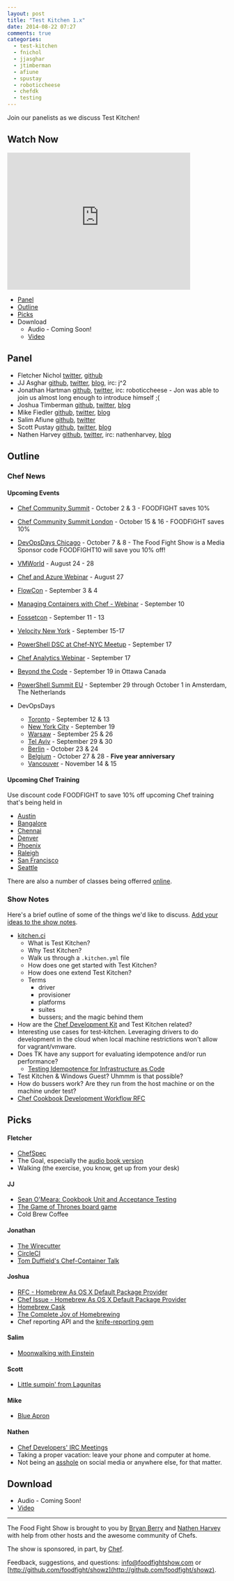 ```yaml
---
layout: post
title: "Test Kitchen 1.x"
date: 2014-08-22 07:27
comments: true
categories:
  - test-kitchen
  - fnichol
  - jjasghar
  - jtimberman
  - afiune
  - spustay
  - roboticcheese
  - chefdk
  - testing
---
```


Join our panelists as we discuss Test Kitchen!

## Watch Now

<iframe width="420" height="315" src="http://www.youtube.com/embed/5YnqVzESGR4" frameborder="0" allowfullscreen></iframe>

* [Panel](http://foodfightshow.org/2014/08/test-kitchen.html#panel)
* [Outline](http://foodfightshow.org/2014/08/test-kitchen.html#outline)
* [Picks](http://foodfightshow.org/2014/08/test-kitchen.html#picks)
* Download
  * Audio - Coming Soon!
  * [Video](http://youtu.be/5YnqVzESGR4)


Panel<a name="panel"></a>
-----
* Fletcher Nichol [twitter](http://twitter.com/fnichol), [github](https://github.com/fnichol)
* JJ Asghar [github](https://github.com/jjasghar), [twitter](http://twitter.com/jjasghar), [blog](http://jjasghar.github.io), irc: j^2
* Jonathan Hartman [github](http://github.com/roboticcheese), [twitter](http://twitter.com/roboticcheese), irc: roboticcheese - Jon was able to join us almost long enough to introduce himself ;(
* Joshua Timberman [github](https://github.com/jtimberman), [twitter](https://twitter.com/jtimberman), [blog](http://jtimberman.housepub.org)
* Mike Fiedler [github](http://github.com/miketheman), [twitter](http://twitter.com/mikefiedler), [blog](http://www.miketheman.net)
* Salim Afiune [github](http://github.com/afiune), [twitter](https://twitter.com/afiune)
* Scott Pustay [github](https://github.com/muskox), [twitter](https://twitter.com/spustay), [blog](http://scottpustay.com/)
* Nathen Harvey [github](http://github.com/nathenharvey), [twitter](http://twitter.com/nathenharvey), irc: nathenharvey, [blog](http://nathenharvey.com)

Outline<a name="outline"></a>
-------

### Chef News

#### Upcoming Events
* [Chef Community Summit](http://getchef.com/summit) - October 2 & 3 - FOODFIGHT saves 10%
* [Chef Community Summit London](http://getchef.com/summit-london) - October 15 & 16  - FOODFIGHT saves 10%

* [DevOpsDays Chicago](http://devopsdays.org/events/2014-chicago/) - October 7 & 8 - The Food Fight Show is a Media Sponsor code FOODFIGHT10 will save you 10% off!

* [VMWorld](http://www.getchef.com/blog/event/vmworld-san-francisco-ca/) - August 24 - 28
* [Chef and Azure Webinar](http://www.getchef.com/blog/event/webinar-chef-azure-awesome-episode-2-windows-server-automation/) - August 27
* [FlowCon](http://www.getchef.com/blog/event/flowcon-san-francisco-ca/) - September 3 & 4
* [Managing Containers with Chef - Webinar](http://www.getchef.com/blog/event/webinar-managing-containers-with-chef/) - September 10
* [Fossetcon](http://fossetcon.org/2014/) - September 11 - 13
* [Velocity New York](http://www.getchef.com/blog/event/velocity-new-york/) - September 15-17
* [PowerShell DSC at Chef-NYC Meetup](http://www.meetup.com/Chef-NYC/events/197048342/) - September 17
* [Chef Analytics Webinar](http://www.getchef.com/blog/event/webinar-chef-analytics/) - September 17
* [Beyond the Code](http://beyondthecode.io/) - September 19 in Ottawa Canada
* [PowerShell Summit EU](http://powershell.org/wp/community-events/summit/) - September 29 through October 1 in Amsterdam, The Netherlands


* DevOpsDays
  * [Toronto](http://devopsdays.org/events/2014-toronto/) - September 12 & 13
  * [New York City](http://devopsdays.org/events/2014-newyork/) - September 19
  * [Warsaw](http://devopsdays.org/events/2014-warsaw/) - September 25 & 26
  * [Tel Aviv](http://devopsdays.org/events/2014-telaviv/) - September 29 & 30
  * [Berlin](http://devopsdays.org/events/2014-berlin/) - October 23 & 24
  * [Belgium](http://devopsdays.org/events/2014-belgium/) - October 27 & 28 - **Five year anniversary**
  * [Vancouver](http://devopsdays.org/events/2014-vancouver/) - November 14 & 15

#### Upcoming Chef Training

Use discount code FOODFIGHT to save 10% off upcoming Chef training that's being held in

* [Austin](http://www.getchef.com/blog/events/category/training-events/)
* [Bangalore](http://www.getchef.com/blog/event/2-day-chef-fundamentals-bangalore-india-2/)
* [Chennai](http://www.getchef.com/blog/event/2-day-chef-fundamentals-chennai-india/)
* [Denver](http://www.getchef.com/blog/event/2-day-chef-fundamentals-denver-2/)
* [Phoenix](http://www.getchef.com/blog/event/2-day-chef-fundamentals-phoenix-az/)
* [Raleigh](http://www.getchef.com/blog/event/2-day-chef-fundamentals-raleigh-nc-2/)
* [San Francisco](http://www.getchef.com/blog/events/category/training-events/)
* [Seattle](http://www.getchef.com/blog/event/2-day-chef-fundamentals-seattle-3/)

There are also a number of classes being offerred [online](http://www.getchef.com/blog/events/category/training-events/).

### Show Notes

Here's a brief outline of some of the things we'd like to discuss.  [Add your ideas to the show notes](https://github.com/foodfight/showz/blob/master/scripts/episode77-test-kitchen.md).

* [kitchen.ci](http://kitchen.ci)
  * What is Test Kitchen?
  * Why Test Kitchen?
  * Walk us through a `.kitchen.yml` file
  * How does one get started with Test Kitchen?
  * How does one extend Test Kitchen?
  * Terms
    * driver
    * provisioner
    * platforms
    * suites
    * bussers; and the magic behind them
* How are the [Chef Development Kit](http://downloads.getchef.com/chef-dk/) and Test Kitchen related?
* Interesting use cases for test-kitchen. Leveraging drivers to do development in the cloud when local machine restrictions won't allow for vagrant/vmware.
* Does TK have any support for evaluating idempotence and/or run performance?
  * [Testing Idempotence for Infrastructure as Code](http://dsg.tuwien.ac.at/staff/hummer/slides/toaster/#/)
* Test Kitchen & Windows Guest? Uhmmm is that possible?
* How do bussers work? Are they run from the host machine or on the machine under test?
* [Chef Cookbook Development Workflow RFC](https://github.com/opscode/chef-rfc/pull/34)

Picks<a name="picks"></a>
-----

#### Fletcher

* [ChefSpec](http://sethvargo.github.io/chefspec/)
* The Goal, especially the [audio book version](http://www.audible.com/pd/Business/The-Goal-Audiobook/B00IFG88SM)
* Walking (the exercise, you know, get up from your desk)

#### JJ

* [Sean O'Meara:  Cookbook Unit and Acceptance Testing](http://vimeo.com/98938732)
* [The Game of Thrones board game](http://www.amazon.com/Game-Thrones-The-Board-Second-Edition/dp/1589947207#)
* Cold Brew Coffee

#### Jonathan

* [The Wirecutter](http://thewirecutter.com)
* [CircleCI](https://circleci.com)
* [Tom Duffield's Chef-Container Talk](https://www.youtube.com/watch?v=S_-U949pcUA)

#### Joshua

* [RFC - Homebrew As OS X Default Package Provider](https://github.com/opscode/chef-rfc/issues/28)
* [Chef Issue - Homebrew As OS X Default Package Provider](https://github.com/opscode/chef/issues/1709)
* [Homebrew Cask](http://caskroom.io/)
* [The Complete Joy of Homebrewing](http://www.amazon.com/The-Complete-Homebrewing-Third-Edition/dp/0060531053)
* Chef reporting API and the [knife-reporting gem](http://rubygems.org/gems/knife-reporting)

#### Salim

* [Moonwalking with Einstein](http://joshuafoer.com/moonwalking-with-einstein/)

#### Scott

* [Little sumpin' from Lagunitas](http://lagunitas.com/beers/little-sumpin-sumpin/)

#### Mike

* [Blue Apron](http://www.blueapron.com/)

#### Nathen

* [Chef Developers' IRC Meetings](http://github.com/opscode/chef-community-irc-meetings)
* Taking a proper vacation:  leave your phone and computer at home.
* Not being an [asshole](http://www.amazon.com/The-Asshole-Rule-Civilized-Workplace/dp/0446698202) on social media or anywhere else, for that matter.

Download
--------
* Audio - Coming Soon!
* [Video](http://youtu.be/5YnqVzESGR4)

<hr />

The Food Fight Show is brought to you by [Bryan Berry](https://twitter.com/bryanwb) and [Nathen Harvey](https://twitter.com/nathenharvey) with help from other hosts and the awesome community of Chefs.

The show is sponsored, in part, by [Chef](http://www.getchef.com).

Feedback, suggestions, and questions:  [info@foodfightshow.com](mailto:info@foodfightshow.com) or  [http://github.com/foodfight/showz](http://github.com/foodfight/showz).
